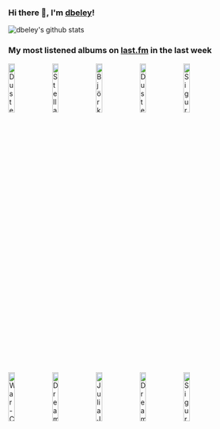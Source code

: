 ### Hi there 👋, I'm [dbeley](https://dbeley.ovh/en)!

![dbeley's github stats](https://github-readme-stats.vercel.app/api?username=dbeley)

### My most listened albums on [last.fm](https://www.last.fm/user/d_beley) in the last week

[<img src='https://lastfm.freetls.fastly.net/i/u/300x300/5313a74c73ebef3c9d2bb6d3ccf4337f.jpg' width='16%' height='16%' alt='Duster - Stratosphere'>](https://www.last.fm/music/duster/stratosphere)&nbsp;
[<img src='https://lastfm.freetls.fastly.net/i/u/300x300/5d545899d487ad7fc39b255787100096.jpg' width='16%' height='16%' alt='Stella Donnelly - Flood'>](https://www.last.fm/music/stella%2bdonnelly/flood)&nbsp;
[<img src='https://lastfm.freetls.fastly.net/i/u/300x300/1cf1258c8a5037b745b4ba4fc6097a81.jpg' width='16%' height='16%' alt='Björk - Post'>](https://www.last.fm/music/bj%25c3%25b6rk/post)&nbsp;
[<img src='https://lastfm.freetls.fastly.net/i/u/300x300/845716297e338b13a715e43d54f06453.jpg' width='16%' height='16%' alt='Duster - Contemporary Movement'>](https://www.last.fm/music/duster/contemporary%2bmovement)&nbsp;
[<img src='https://lastfm.freetls.fastly.net/i/u/300x300/7590f1a5be683812ef6d0effefde313b.jpg' width='16%' height='16%' alt='Sigur Rós - Ágætis byrjun'>](https://www.last.fm/music/sigur%2br%25c3%25b3s/%25c3%2581g%25c3%25a6tis%2bbyrjun)&nbsp;
<br>
[<img src='https://lastfm.freetls.fastly.net/i/u/300x300/ca78c0697eac44b3b7272161e0064718.jpg' width='16%' height='16%' alt='War - Colección Latina'>](https://www.last.fm/music/war/colecci%25c3%25b3n%2blatina)&nbsp;
[<img src='https://lastfm.freetls.fastly.net/i/u/300x300/bd67567d5fc4672dd6ce4deb702f0f92.jpg' width='16%' height='16%' alt='Dream Theater - Awake'>](https://www.last.fm/music/dream%2btheater/awake)&nbsp;
[<img src='https://lastfm.freetls.fastly.net/i/u/300x300/866c5ba4c6b88810b638d0ba984bca9a.jpg' width='16%' height='16%' alt='Julia Jacklin - PRE PLEASURE'>](https://www.last.fm/music/julia%2bjacklin/pre%2bpleasure)&nbsp;
[<img src='https://lastfm.freetls.fastly.net/i/u/300x300/cf47afa9760249238e3269e61b5facb4.png' width='16%' height='16%' alt='Dream Theater - Images and Words'>](https://www.last.fm/music/dream%2btheater/images%2band%2bwords)&nbsp;
[<img src='https://lastfm.freetls.fastly.net/i/u/300x300/1d1a32ecc360b804704022d4b1c513b3.jpg' width='16%' height='16%' alt='Sigur Rós - Kveikur'>](https://www.last.fm/music/sigur%2br%25c3%25b3s/kveikur)&nbsp;
<br>
